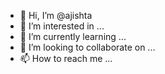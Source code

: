 - 👋 Hi, I’m @ajishta
- 👀 I’m interested in ...
- 🌱 I’m currently learning ...
- 💞️ I’m looking to collaborate on ...
- 📫 How to reach me ...

<!---
ajishta/ajishta is a ✨ special ✨ repository because its `README.md` (this file) appears on your GitHub profile.
You can click the Preview link to take a look at your changes.
--->
